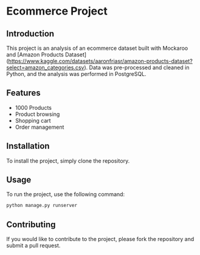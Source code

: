 # Ecommerce Project

## Introduction
This project is an analysis of an ecommerce dataset built with Mockaroo and [Amazon Products Dataset] (https://www.kaggle.com/datasets/aaronfriasr/amazon-products-dataset?select=amazon_categories.csv). Data was pre-processed and cleaned in Python, and the analysis was performed in PostgreSQL.

## Features
- 1000 Products
- Product browsing
- Shopping cart
- Order management

## Installation
To install the project, simply clone the repository.

## Usage
To run the project, use the following command:

```bash
python manage.py runserver
```

## Contributing
If you would like to contribute to the project, please fork the repository and submit a pull request.

